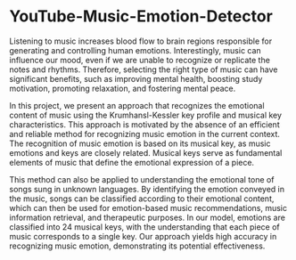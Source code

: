 # YouTube-Music-Emotion-Detector
Listening to music increases blood flow to brain regions responsible for generating and controlling human emotions. Interestingly, music can influence our mood, even if we are unable to recognize or replicate the notes and rhythms. Therefore, selecting the right type of music can have significant benefits, such as improving mental health, boosting study motivation, promoting relaxation, and fostering mental peace.

In this project, we present an approach that recognizes the emotional content of music using the Krumhansl-Kessler key profile and musical key characteristics. This approach is motivated by the absence of an efficient and reliable method for recognizing music emotion in the current context. The recognition of music emotion is based on its musical key, as music emotions and keys are closely related. Musical keys serve as fundamental elements of music that define the emotional expression of a piece.

This method can also be applied to understanding the emotional tone of songs sung in unknown languages. By identifying the emotion conveyed in the music, songs can be classified according to their emotional content, which can then be used for emotion-based music recommendations, music information retrieval, and therapeutic purposes. In our model, emotions are classified into 24 musical keys, with the understanding that each piece of music corresponds to a single key. Our approach yields high accuracy in recognizing music emotion, demonstrating its potential effectiveness.
